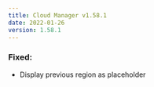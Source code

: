 ```yaml
---
title: Cloud Manager v1.58.1
date: 2022-01-26
version: 1.58.1
---
```


### Fixed:

- Display previous region as placeholder

